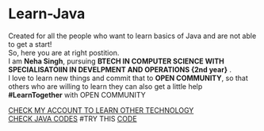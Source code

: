 # Learn-Java

Created for all the people who want to learn basics of Java and are not able to get a start!<br>
So, here you are at right postition. <br>
I am **Neha Singh**, pursuing **BTECH IN COMPUTER SCIENCE WITH SPECIALISATOIIN IN DEVELPMENT AND OPERATIONS {2nd year}** .<br>
I love to learn new things and commit that to **OPEN COMMUNITY**, so that others who are willing to learn they can also get a little help **#LearnTogether** with OPEN COMMUNITY

[CHECK MY ACCOUNT TO LEARN OTHER TECHNOLOGY](https://github.com/Nehasingh1300)<br>
[CHECK JAVA CODES](https://github.com/Nehasingh1300/Java)
#TRY THIS [CODE](https://github.com/Nehasingh1300/Java/blob/master/PrintName.java) 
